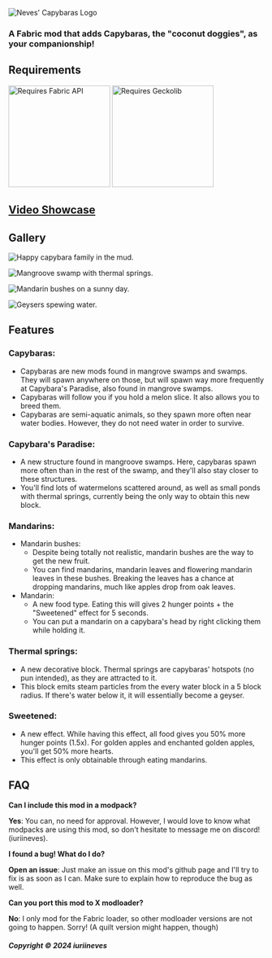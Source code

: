 ![Neves' Capybaras Logo](https://cdn.modrinth.com/data/cached_images/24f94d5b6d303fa5e4337a6fd6951a9889918b28.png)
### A Fabric mod that adds Capybaras, the "coconut doggies", as your companionship!

## Requirements
[<img src="https://i.imgur.com/Ol1Tcf8.png" alt="Requires Fabric API" width="200"/>](https://modrinth.com/mod/fabric-api)
[<img src="https://camo.githubusercontent.com/56f1b4c1016d7698f0bf00e1305c1a22123d819a8fb43181d8cb8139b0d3136d/68747470733a2f2f692e696d6775722e636f6d2f4b42396b5259562e706e67" alt="Requires Geckolib" width="200"/>]([https://modrinth.com/mod/fabric-api](https://modrinth.com/mod/geckolib))


## [Video Showcase](https://www.youtube-nocookie.com/embed/GtRuQqqVLZE)

## Gallery
![Happy capybara family in the mud.](https://cdn.modrinth.com/data/cached_images/10fa8cfc57fb411de59ccc62d755b34ebeee94dc.png)

![Mangroove swamp with thermal springs.](https://cdn.modrinth.com/data/cached_images/499b4725ff2c5cb93fb2bb46ff79d4eb78e1de5d.png)

![Mandarin bushes on a sunny day.](https://cdn.modrinth.com/data/cached_images/b726f5e55d4aeaed5c6161559d404c985df99127.png)

![Geysers spewing water.](https://cdn.modrinth.com/data/cached_images/5b748e18bd0967d7008a63f8d8bf413f44eac649.png)

## Features
### Capybaras:
- Capybaras are new mods found in mangrove swamps and swamps. They will spawn anywhere on those, but will spawn way more frequently at Capybara's Paradise, also found in mangrove swamps.
- Capybaras will follow you if you hold a melon slice. It also allows you to breed them.
- Capybaras are semi-aquatic animals, so they spawn more often near water bodies. However, they do not need water in order to survive.
### Capybara's Paradise:
- A new structure found in mangroove swamps. Here, capybaras spawn more often than in the rest of the swamp, and they'll also stay closer to these structures.
- You'll find lots of watermelons scattered around, as well as small ponds with thermal springs, currently being the only way to obtain this new block.
### Mandarins:
- Mandarin bushes:
  - Despite being totally not realistic, mandarin bushes are the way to get the new fruit.
  - You can find mandarins, mandarin leaves and flowering mandarin leaves in these bushes. Breaking the leaves has a chance at dropping mandarins, much like apples drop from oak leaves.
- Mandarin:
  - A new food type. Eating this will gives 2 hunger points + the "Sweetened" effect for 5 seconds.
  - You can put a mandarin on a capybara's head by right clicking them while holding it.
### Thermal springs:
- A new decorative block. Thermal springs are capybaras' hotspots (no pun intended), as they are attracted to it.
- This block emits steam particles from the every water block in a 5 block radius. If there's water below it, it will essentially become a geyser.
### Sweetened:
- A new effect. While having this effect, all food gives you 50% more hunger points (1.5x). For golden apples and enchanted golden apples, you'll get 50% more hearts.
- This effect is only obtainable through eating mandarins.

## FAQ

**Can I include this mod in a modpack?**

**Yes**: You can, no need for approval. However, I would love to know what modpacks are using this mod, so don't hesitate to message me on discord! (iuriineves).

**I found a bug! What do I do?**

**Open an issue**: Just make an issue on this mod's github page and I'll try to fix is as soon as I can. Make sure to explain how to reproduce the bug as well.

**Can you port this mod to X modloader?**

**No**: I only mod for the Fabric loader, so other modloader versions are not going to happen. Sorry! (A quilt version might happen, though)

##### Copyright © 2024 iuriineves
